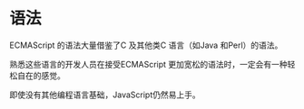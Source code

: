 # 语法

ECMAScript 的语法大量借鉴了C 及其他类C 语言（如Java 和Perl）的语法。

熟悉这些语言的开发人员在接受ECMAScript 更加宽松的语法时，一定会有一种轻松自在的感觉。

即使没有其他编程语言基础，JavaScript仍然易上手。

